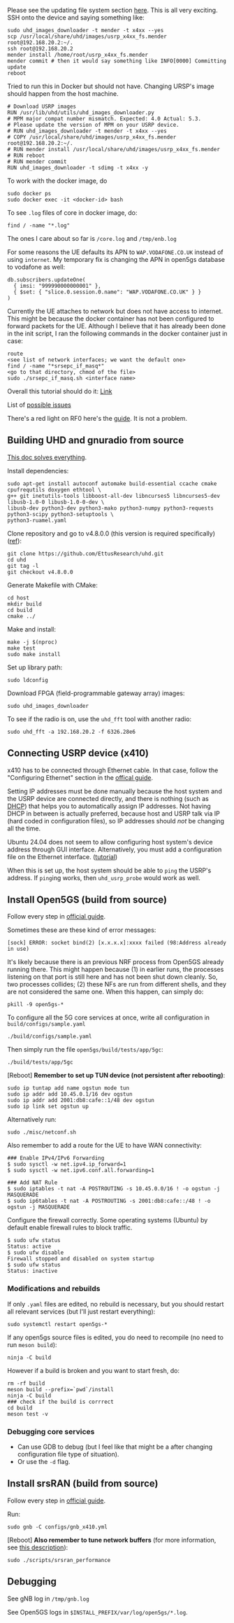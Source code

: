 Please see the updating file system section [here](https://kb.ettus.com/USRP_X410/X440_Getting_Started_Guide#Updating_Filesystems). This is all very exciting. SSH onto the device and saying something like:
```
sudo uhd_images_downloader -t mender -t x4xx --yes
scp /usr/local/share/uhd/images/usrp_x4xx_fs.mender root@192.168.20.2:~/. 
ssh root@192.168.20.2
mender install /home/root/usrp_x4xx_fs.mender
mender commit # then it would say something like INFO[0000] Committing update 
reboot
```

Tried to run this in Docker but should not have. Changing URSP's image should happen from the host machine.
```
# Download USRP images
RUN /usr/lib/uhd/utils/uhd_images_downloader.py
# MPM major compat number mismatch. Expected: 4.0 Actual: 5.3. 
# Please update the version of MPM on your USRP device.
# RUN uhd_images_downloader -t mender -t x4xx --yes
# COPY /usr/local/share/uhd/images/usrp_x4xx_fs.mender root@192.168.20.2:~/. 
# RUN mender install /usr/local/share/uhd/images/usrp_x4xx_fs.mender
# RUN reboot
# RUN mender commit 
RUN uhd_images_downloader -t sdimg -t x4xx -y
```

To work with the docker image, do 
```
sudo docker ps
sudo docker exec -it <docker-id> bash
```

To see `.log` files of core in docker image, do:
```
find / -name "*.log"
```

The ones I care about so far is `/core.log` and `/tmp/enb.log`

For some reasons the UE defaults its APN to `WAP.VODAFONE.CO.UK` instead of using `internet`. My temporary fix is changing the APN in open5gs database to vodafone as well:
```
db.subscribers.updateOne(
  { imsi: "999990000000001" },
  { $set: { "slice.0.session.0.name": "WAP.VODAFONE.CO.UK" } }
)
```

Currently the UE attaches to network but does not have access to internet. This might be because the docker container has not been configured to forward packets for the UE. Although I believe that it has already been done in the init script, I ran the following commands in the docker container just in case:
```
route
<see list of network interfaces; we want the default one>
find / -name "*srsepc_if_masq*"
<go to that directory, chmod of the file>
sudo ./srsepc_if_masq.sh <interface name>
```

Overall this tutorial should do it: [Link](https://docs.srsran.com/projects/project/en/latest/tutorials/source/cotsUE/source/index.html#srsran-gnb-with-cots-ues)

List of [possible issues](https://open5gs.org/open5gs/docs/troubleshoot/01-simple-issues/)

There's a red light on RF0 here's the [guide](https://files.ettus.com/manual/page_usrp_x4xx.html). It is not a problem.

## Building UHD and gnuradio from source

[This doc solves everything](https://kb.ettus.com/Building_and_Installing_the_USRP_Open-Source_Toolchain_(UHD_and_GNU_Radio)_on_Linux). 

Install dependencies:
```
sudo apt-get install autoconf automake build-essential ccache cmake cpufrequtils doxygen ethtool \
g++ git inetutils-tools libboost-all-dev libncurses5 libncurses5-dev libusb-1.0-0 libusb-1.0-0-dev \
libusb-dev python3-dev python3-mako python3-numpy python3-requests python3-scipy python3-setuptools \
python3-ruamel.yaml
```

Clone repository and go to v4.8.0.0 (this version is required specifically) ([ref](https://pysdr.org/content/usrp.html)):
```
git clone https://github.com/EttusResearch/uhd.git
cd uhd
git tag -l
git checkout v4.8.0.0
```

Generate Makefile with CMake:
```
cd host
mkdir build
cd build
cmake ../
```

Make and install: 
```
make -j $(nproc)
make test
sudo make install
```

Set up library path:
```
sudo ldconfig
```

Download FPGA (field-programmable gateway array) images:
```
sudo uhd_images_downloader
```

To see if the radio is on, use the `uhd_fft` tool with another radio: 
```
sudo uhd_fft -a 192.168.20.2 -f 6326.28e6
```

## Connecting USRP device (x410)

x410 has to be connected through Ethernet cable. In that case, follow the "Configuring Ethernet" section in the [offical guide](https://kb.ettus.com/Building_and_Installing_the_USRP_Open-Source_Toolchain_(UHD_and_GNU_Radio)_on_Linux).

Setting IP addresses must be done manually because the host system and the USRP device are connected directly, and there is nothing (such as [DHCP](https://en.wikipedia.org/wiki/Dynamic_Host_Configuration_Protocol)) that helps you to automatically assign IP addresses. Not having DHCP in between is actually preferred, because host and USRP talk via IP (hard coded in configuration files), so IP addresses should *not* be changing all the time. 

Ubuntu 24.04 does not seem to allow configuring host system's device address through GUI interface. Alternatively, you must add a configuration file on the Ethernet interface. ([tutorial](https://gal.vin/posts/2023/ubuntu-static-ip/))

When this is set up, the host system should be able to `ping` the USRP's address. If `ping`ing works, then `uhd_usrp_probe` would work as well. 


## Install Open5GS (build from source)

Follow every step in [official guide](https://open5gs.org/open5gs/docs/guide/02-building-open5gs-from-sources/).

Sometimes these are these kind of error messages:
```
[sock] ERROR: socket bind(2) [x.x.x.x]:xxxx failed (98:Address already in use)
```

It's likely because there is an previous NRF process from Open5GS already running there. This might happen because (1) in earlier runs, the processes listening on that port is still here and has not been shut down cleanly. So, two processes collides; (2) these NFs are run from different shells, and they are not considered the same one. When this happen, can simply do:
```
pkill -9 open5gs-*
```

To configure all the 5G core services at once, write all configuration in `build/configs/sample.yaml`
```
./build/configs/sample.yaml
```

Then simply run the file `open5gs/build/tests/app/5gc`: 
```
./build/tests/app/5gc
```

\[Reboot\] **Remember to set up TUN device (not persistent after rebooting)**:
```
sudo ip tuntap add name ogstun mode tun
sudo ip addr add 10.45.0.1/16 dev ogstun
sudo ip addr add 2001:db8:cafe::1/48 dev ogstun
sudo ip link set ogstun up
```

Alternatively run: 
```
sudo ./misc/netconf.sh
```

Also remember to add a route for the UE to have WAN connectivity: 
```
### Enable IPv4/IPv6 Forwarding
$ sudo sysctl -w net.ipv4.ip_forward=1
$ sudo sysctl -w net.ipv6.conf.all.forwarding=1

### Add NAT Rule
$ sudo iptables -t nat -A POSTROUTING -s 10.45.0.0/16 ! -o ogstun -j MASQUERADE
$ sudo ip6tables -t nat -A POSTROUTING -s 2001:db8:cafe::/48 ! -o ogstun -j MASQUERADE
```

Configure the firewall correctly. Some operating systems (Ubuntu) by default enable firewall rules to block traffic.
```
$ sudo ufw status
Status: active
$ sudo ufw disable
Firewall stopped and disabled on system startup
$ sudo ufw status
Status: inactive
```

### Modifications and rebuilds

If only `.yaml` files are edited, no rebuild is necessary, but you should restart all relevant services (but I'll just restart everything): 
```
sudo systemctl restart open5gs-*
```

If any open5gs source files is edited, you do need to recompile (no need to run `meson build`): 
```
ninja -C build
```

However if a build is broken and you want to start fresh, do:
```
rm -rf build
meson build --prefix=`pwd`/install
ninja -C build
### check if the build is corrrect
cd build
meson test -v
```

### Debugging core services
- Can use GDB to debug (but I feel like that might be a after changing configuration file type of situation).
- Or use the `-d` flag.  

## Install srsRAN (build from source)

Follow every step in [official guide](https://docs.srsran.com/projects/project/en/latest/user_manuals/source/installation.html).

Run: 
```
sudo gnb -C configs/gnb_x410.yml
```

\[Reboot\] **Also remember to tune network buffers** (for more information, see [this description](https://docs.srsran.com/projects/project/en/latest/user_manuals/source/running.html)): 
```
sudo ./scripts/srsran_performance
```

## Debugging

See gNB log in `/tmp/gnb.log`

See Open5GS logs in `$INSTALL_PREFIX/var/log/open5gs/*.log`.
